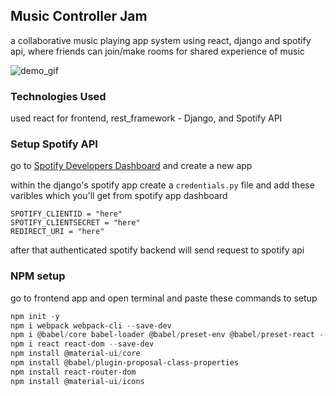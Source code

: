 ## Music Controller Jam 
a collaborative music playing app system using react, django and spotify api, where friends can join/make rooms for shared experience of music

![demo_gif](music_app.gif)

### Technologies Used
used react for frontend, rest_framework - Django, and Spotify API

### Setup Spotify API
go to [Spotify Developers Dashboard](https://developer.spotify.com/dashboard/) and create a new app

within the django's spotify app create a `credentials.py` file and add these varibles which you'll get from spotify app dashboard
```python3
SPOTIFY_CLIENTID = "here"
SPOTIFY_CLIENTSECRET = "here"
REDIRECT_URI = "here"
```
after that authenticated spotify backend will send request to spotify api

### NPM setup
go to frontend app and open terminal and paste these commands to setup
```powershell
npm init -y
npm i webpack webpack-cli --save-dev
npm i @babel/core babel-loader @babel/preset-env @babel/preset-react --save-dev
npm i react react-dom --save-dev
npm install @material-ui/core
npm install @babel/plugin-proposal-class-properties
npm install react-router-dom
npm install @material-ui/icons
```
